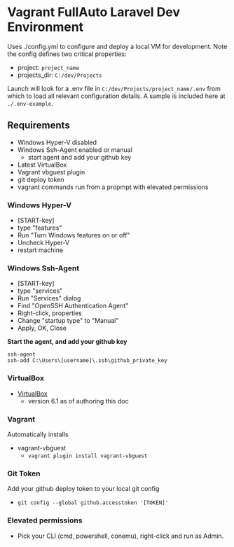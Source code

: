 # Vagrant FullAuto Laravel Dev Environment
Uses ./config.yml to configure and deploy a local VM for development. 
Note the config defines two critical properties:
* project: `project_name`
* projects_dir: `C:/dev/Projects`

Launch will look for a .env file in `C:/dev/Projects/project_name/.env` from which to load all relevant configuration details. A sample is included here at `./.env-example`.

## Requirements

* Windows Hyper-V disabled
* Windows Ssh-Agent enabled or manual
	* start agent and add your github key
* Latest VirtualBox
* Vagrant vbguest plugin
* git deploy token
* vagrant commands run from a propmpt with elevated permissions

### Windows Hyper-V

* [START-key]
* type "features"
* Run "Turn Windows features on or off"
* Uncheck Hyper-V
* restart machine

### Windows Ssh-Agent

* [START-key]
* type "services"
* Run "Services" dialog
* Find "OpenSSH Authentication Agent"
* Right-click, properties
* Change "startup type" to "Manual"
* Apply, OK, Close

**Start the agent, and add your github key**
```
ssh-agent
ssh-add C:\Users\[username]\.ssh\github_private_key
```

### VirtualBox

* [VirtualBox](https://www.virtualbox.org/)
    * version 6.1 as of authoring this doc

### Vagrant

Automatically installs 

* vagrant-vbguest
    * `vagrant plugin install vagrant-vbguest`

### Git Token

Add your github deploy token to your local git config

* `git config --global github.accesstoken '[TOKEN]'`

### Elevated permissions

* Pick your CLI (cmd, powershell, conemu), right-click and run as Admin.